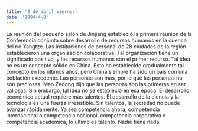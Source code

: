 ```yaml
---
title: '8 de abril viernes'
date: '1994-4-8'
---
```


La reunión del pequeño salón de Jinjiang estableció la primera reunión de la Conferencia conjunta sobre desarrollo de recursos humanos en la cuenca del río Yangtze. Las instituciones de personal de 28 ciudades de la región establecieron una organización colaborativa. Tal organización tiene un significado positivo, y los recursos humanos son el primer recurso. Tal idea no es un concepto sólido en China. Esto ha establecido gradualmente tal concepto en los últimos años, pero China siempre ha sido un país con una población excedente. Las personas son más, por lo que las personas no son preciosas. Mao Zedong dijo que las personas son las primeras en ser valiosas. Sin embargo, tal idea no se estableció en esa época. El desarrollo económico actual requiere más talentos. El desarrollo de la ciencia y la tecnología es una fuerza irresistible. Sin talentos, la sociedad no puede avanzar rápidamente. Ya sea competencia ahora, competencia internacional o competencia nacional, competencia corporativa o competencia académica, lo último es talento. Nadie tiene nada.


